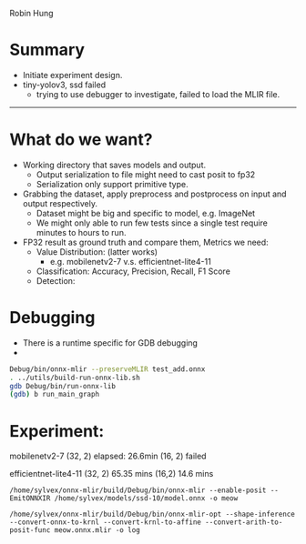 Robin Hung

# Summary

- Initiate experiment design.
- tiny-yolov3, ssd failed
	- trying to use debugger to investigate, failed to load the MLIR file.

---
# What do we want?

- Working directory that saves models and output.
	- Output serialization to file might need to cast posit to fp32
	- Serialization only support primitive type.
- Grabbing the dataset, apply preprocess and postprocess on input and output respectively.
	- Dataset might be big and specific to model, e.g. ImageNet
	- We might only able to run few tests since a single test require minutes to hours to run.
- FP32 result as ground truth and compare them, Metrics we need:
	- Value Distribution: (latter works)
		- e.g. mobilenetv2-7 v.s. efficientnet-lite4-11
	- Classification: Accuracy, Precision, Recall, F1 Score
	- Detection: 

# Debugging

- There is a runtime specific for GDB debugging
- 

```bash
Debug/bin/onnx-mlir --preserveMLIR test_add.onnx
. ../utils/build-run-onnx-lib.sh
gdb Debug/bin/run-onnx-lib
(gdb) b run_main_graph
```

# Experiment:

mobilenetv2-7 (32, 2)
elapsed: 26.6min
(16, 2) failed

efficientnet-lite4-11 (32, 2)
65.35 mins
(16,2) 14.6 mins

`/home/sylvex/onnx-mlir/build/Debug/bin/onnx-mlir --enable-posit --EmitONNXIR /home/sylvex/models/ssd-10/model.onnx -o meow`

`/home/sylvex/onnx-mlir/build/Debug/bin/onnx-mlir-opt --shape-inference --convert-onnx-to-krnl --convert-krnl-to-affine --convert-arith-to-posit-func meow.onnx.mlir -o log`